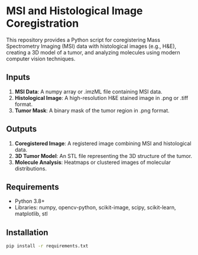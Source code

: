 # MSI and Histological Image Coregistration

This repository provides a Python script for coregistering Mass Spectrometry Imaging (MSI) data with histological images (e.g., H&E), creating a 3D model of a tumor, and analyzing molecules using modern computer vision techniques.

## Inputs
1. **MSI Data**: A numpy array or .imzML file containing MSI data.
2. **Histological Image**: A high-resolution H&E stained image in .png or .tiff format.
3. **Tumor Mask**: A binary mask of the tumor region in .png format.

## Outputs
1. **Coregistered Image**: A registered image combining MSI and histological data.
2. **3D Tumor Model**: An STL file representing the 3D structure of the tumor.
3. **Molecule Analysis**: Heatmaps or clustered images of molecular distributions.

## Requirements
- Python 3.8+
- Libraries: numpy, opencv-python, scikit-image, scipy, scikit-learn, matplotlib, stl

## Installation
```bash
pip install -r requirements.txt
